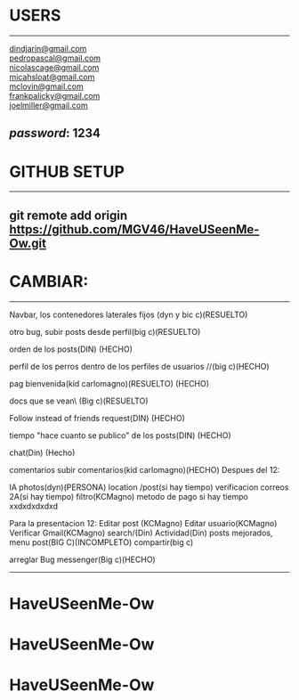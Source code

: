 # USERS
----------------------------------------------------
dindjarin@gmail.com\
pedropascal@gmail.com\
nicolascage@gmail.com\
micahsloat@gmail.com\
mclovin@gmail.com\
frankpalicky@gmail.com\
joelmiller@gmail.com

*password*: 1234
----------------------------------------------------

# GITHUB SETUP
----------------------------------------------------
git remote add origin https://github.com/MGV46/HaveUSeenMe-Ow.git
----------------------------------------------------

# CAMBIAR:
---------------------------------------------------
Navbar, los contenedores laterales fijos (dyn y bic c)(RESUELTO)

otro bug, subir posts desde perfil(big c)(RESUELTO)



orden de los posts\(DIN) (HECHO)



perfil de los perros dentro de los perfiles de usuarios //\(big c)(HECHO)


pag bienvenida(kid carlomagno)(RESUELTO) (HECHO)


docs que se vean\ (Big c)(RESUELTO)





Follow instead of friends request(DIN) (HECHO)

tiempo "hace cuanto se publico" de los posts(DIN) (HECHO)



chat\(Din) (Hecho)






comentarios subir comentarios\(kid carlomagno)(HECHO)
Despues del 12:

IA photos\(dyn)(PERSONA)
location /post\(si hay tiempo)
verificacion correos 2A(si hay tiempo)
filtro(KCMagno)
metodo de pago si hay tiempo xxdxdxdxdxd

Para la presentacion 12:
Editar post (KCMagno)
Editar usuario(KCMagno)
Verificar Gmail(KCMagno)
search\/(Din)
Actividad(Din)
posts mejorados, menu post(BIG C)(INCOMPLETO)
compartir\(big c)



arreglar Bug messenger(Big c)(HECHO)





-------------------------------------------------------
# HaveUSeenMe-Ow
# HaveUSeenMe-Ow
# HaveUSeenMe-Ow
